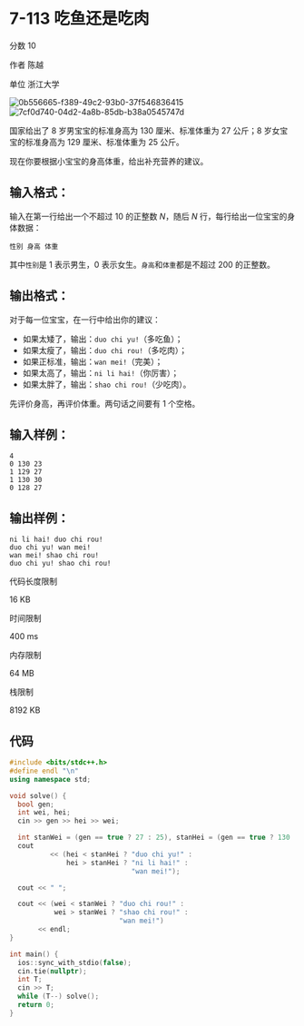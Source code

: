 # **7-113 吃鱼还是吃肉**

分数 10

作者 陈越

单位 浙江大学

![0b556665-f389-49c2-93b0-37f546836415](https://gitee.com/chen-houchao/images/raw/master/img/20250220003603059.png)
![7cf0d740-04d2-4a8b-85db-b38a0545747d](https://gitee.com/chen-houchao/images/raw/master/img/20250220003612581.png)

国家给出了 8 岁男宝宝的标准身高为 130 厘米、标准体重为 27 公斤；8 岁女宝宝的标准身高为 129 厘米、标准体重为 25 公斤。

现在你要根据小宝宝的身高体重，给出补充营养的建议。

## 输入格式：

输入在第一行给出一个不超过 10 的正整数 *N*，随后 *N* 行，每行给出一位宝宝的身体数据：

```
性别 身高 体重
```

其中`性别`是 1 表示男生，0 表示女生。`身高`和`体重`都是不超过 200 的正整数。

## 输出格式：

对于每一位宝宝，在一行中给出你的建议：

- 如果太矮了，输出：`duo chi yu!`（多吃鱼）；
- 如果太瘦了，输出：`duo chi rou!`（多吃肉）；
- 如果正标准，输出：`wan mei!`（完美）；
- 如果太高了，输出：`ni li hai!`（你厉害）；
- 如果太胖了，输出：`shao chi rou!`（少吃肉）。

先评价身高，再评价体重。两句话之间要有 1 个空格。

## 输入样例：

```in
4
0 130 23
1 129 27
1 130 30
0 128 27
```

## 输出样例：

```out
ni li hai! duo chi rou!
duo chi yu! wan mei!
wan mei! shao chi rou!
duo chi yu! shao chi rou!
```

代码长度限制

16 KB

时间限制

400 ms

内存限制

64 MB

栈限制

8192 KB

## 代码

```cpp
#include <bits/stdc++.h>
#define endl "\n"
using namespace std;

void solve() {
  bool gen;
  int wei, hei;
  cin >> gen >> hei >> wei;

  int stanWei = (gen == true ? 27 : 25), stanHei = (gen == true ? 130 : 129);
  cout
          << (hei < stanHei ? "duo chi yu!" :
              hei > stanHei ? "ni li hai!" :
                              "wan mei!");

  cout << " ";

  cout << (wei < stanWei ? "duo chi rou!" :
           wei > stanWei ? "shao chi rou!" :
                           "wan mei!")
       << endl;
}

int main() {
  ios::sync_with_stdio(false);
  cin.tie(nullptr);
  int T;
  cin >> T;
  while (T--) solve();
  return 0;
}
```

